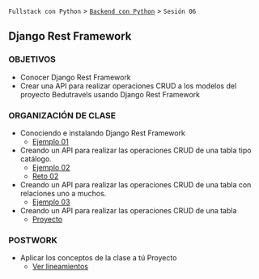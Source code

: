 `Fullstack con Python` > [`Backend con Python`](../Readme.md) > `Sesión 06`
## Django Rest Framework

### OBJETIVOS
- Conocer Django Rest Framework
- Crear una API para realizar operaciones CRUD a los modelos del proyecto Bedutravels usando Django Rest Framework

### ORGANIZACIÓN DE CLASE

 - Conociendo e instalando Django Rest Framework
   - [Ejemplo 01](Ejemplo-01)
 - Creando un API para realizar las operaciones CRUD de una tabla tipo catálogo.
   - [Ejemplo 02](Ejemplo-02)
   - [Reto 02](Reto-02)
 - Creando un API para realizar las operaciones CRUD de una tabla con relaciones uno a muchos.
   - [Ejemplo 03](Ejemplo-03)
 - Creando un API para realizar las operaciones CRUD de una tabla
   - [Proyecto](Proyecto)

### POSTWORK
 - Aplicar los conceptos de la clase a tú Proyecto
   - [Ver lineamientos](Postwork)
